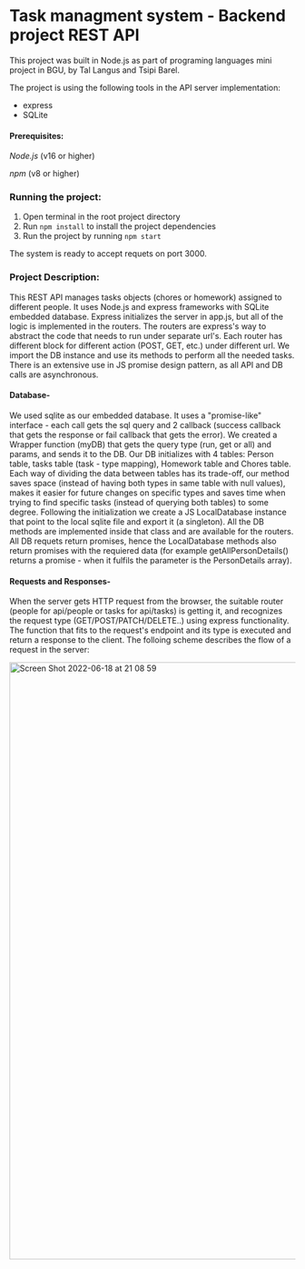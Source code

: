 # Task managment system - Backend project REST API
This project was built in Node.js as part of programing languages mini project in BGU, by Tal Langus and Tsipi Barel. 

The project is using the following tools in the API server implementation:
* express
* SQLite


#### Prerequisites:
*Node.js* (v16 or higher)

*npm* (v8 or higher) 

### Running the project:
1. Open terminal in the root project directory
2. Run `npm install` to install the project dependencies
3. Run the project by running `npm start`

The system is ready to accept requets on port 3000.

### Project Description: 
This REST API manages tasks objects (chores or homework) assigned to different people.
It uses Node.js and express frameworks with SQLite embedded database.
Express initializes the server in app.js, but all of the logic is implemented in the routers.
The routers are express's way to abstract the code that needs to run under separate url's.
Each router has different block for different action (POST, GET, etc.) under different url.
We import the DB instance and use its methods to perform all the needed tasks.
There is an extensive use in JS promise design pattern, as all API and DB calls are asynchronous.


#### Database- 
We used sqlite as our embedded database.
It uses a "promise-like" interface - each call gets the sql query and 2 callback (success callback that gets the response 
or fail callback that gets the error).
We created a Wrapper function (myDB) that gets the query type (run, get or all) and params, and sends it to the DB.
Our DB initializes with 4 tables: Person table, tasks table (task - type mapping), Homework table and Chores table.
Each way of dividing the data between tables has its trade-off, our method saves space (instead of having both types in same table with null values), makes it easier for future changes on specific types and saves time when trying to find specific tasks (instead of querying both tables) to some degree.
Following the initialization we create a JS LocalDatabase instance that point to the local sqlite file and export it (a singleton).
All the DB methods are implemented inside that class and are available for the routers.
All DB requets return promises, hence the LocalDatabase methods also return promises with the requiered data (for example getAllPersonDetails() returns a promise - when it fulfils the parameter is the PersonDetails array).


#### Requests and Responses-
When the server gets HTTP request from the browser, 
the suitable router (people for api/people or tasks for api/tasks) is getting it, and recognizes the request type (GET/POST/PATCH/DELETE..) using express functionality. 
The function that fits to the request's endpoint and its type is executed and return a response to the client. 
The folloing scheme describes the flow of a request in the server: 

<img width="1051" alt="Screen Shot 2022-06-18 at 21 08 59" src="https://user-images.githubusercontent.com/80578086/174451202-e15bdea3-6105-45d6-9d05-3eb6aee415d8.png">


